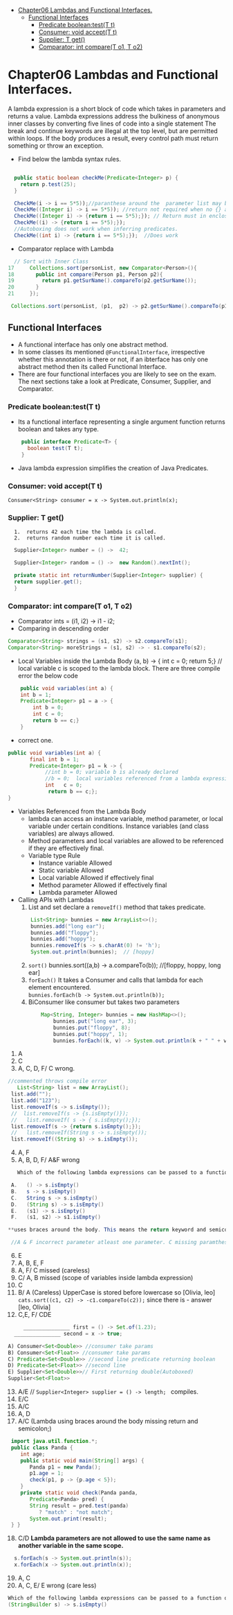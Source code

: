 - [Chapter06 Lambdas and Functional Interfaces.](#chapter06-lambdas-and-functional-interfaces)
  - [Functional Interfaces](#functional-interfaces)
    - [Predicate boolean:test(T t)](#predicate-booleantestt-t)
    - [Consumer: void accept(T t)](#consumer-void-acceptt-t)
    - [Supplier: T get()](#supplier-t-get)
    - [Comparator:  int compare(T o1, T o2)](#comparator--int-comparet-o1-t-o2)

# Chapter06 Lambdas and Functional Interfaces.
A lambda expression is a short block of code which takes in parameters and returns a value.
Lambda expressions address the bulkiness of anonymous inner classes by converting five lines of code into a single statement
The break and continue keywords are illegal at the top level, but are permitted within loops. If the body produces a result, every control path must return something or throw an exception.
- Find below the lambda syntax rules.
```java

  public static boolean checkMe(Predicate<Integer> p) {
    return p.test(25);
  }

  CheckMe(i -> i == 5*5));//paranthese around the  parameter list may be omitted if its single parameter
  CheckMe((Integer i) -> i == 5*5)); //return not required when no {} around the body
  CheckMe((Integer i) -> {return i == 5*5);}); // Return must in enclosed body.
  CheckMe((i) -> {return i == 5*5);});
  //Autoboxing does not work when inferring predicates.
  CheckMe((int i) -> {return i == 5*5);});  //Does work
```

- Comparator replace with Lambda
```java
  // Sort with Inner Class
17     Collections.sort(personList, new Comparator<Person>(){
18       public int compare(Person p1, Person p2){
19         return p1.getSurName().compareTo(p2.getSurName());
20       }
21     });

 Collections.sort(personList, (p1,  p2) -> p2.getSurName().compareTo(p1.getSurName()));
```

## Functional Interfaces
- A functional interface has only one abstract method.
- In some classes its mentioned `@FunctionalInterface`, irrespective whether this annotation is there or not, if an ibterface  has only one abstract method then its called Functional Interface.
- There are four functional interfaces you are likely to see on the exam. The next sections take a look at Predicate, Consumer, Supplier, and Comparator.
### Predicate boolean:test(T t)
 * Its a functional interface representing a single argument function returns boolean and takes any type. 
    
     ```java
      public interface Predicate<T> {
        boolean test(T t);
      }
     ```
  *  Java lambda expression simplifies the creation of Java Predicates. 
### Consumer: void accept(T t)

    Consumer<String> consumer = x -> System.out.println(x);

### Supplier: T get()

      1.  returns 42 each time the lambda is called.
      2.  returns random number each time it is called.   

  ```java
    Supplier<Integer> number = () ->  42;

    Supplier<Integer> random = () ->  new Random().nextInt();

    private static int returnNumber(Supplier<Integer> supplier) {
    return supplier.get();
    }
  ```
### Comparator:  int compare(T o1, T o2)
  - Comparator<Integer> ints = (i1, i2) -> i1 - i2;
  - Comparing in descending order
   ```java
   Comparator<String> strings = (s1, s2) -> s2.compareTo(s1);
   Comparator<String> moreStrings = (s1, s2) -> - s1.compareTo(s2);
   ```
  - Local Variables inside the Lambda Body
   (a, b) -> { int c = 0; return 5;} // local variable c is scoped to the lambda block.
There are three compile error the below code
```java
    public void variables(int a) {
    int b = 1;
    Predicate<Integer> p1 = a -> {
        int b = 0;
        int c = 0;
        return b == c;}
    }
```
* correct one. 
```java
public void variables(int a) {
       final int b = 1;
       Predicate<Integer> p1 = k -> {
            //int b = 0; variable b is already declared
            //b = 0;  local variables referenced from a lambda expression must be final or effectively final
            int   c = 0;
             return b == c;};
}
```
- Variables Referenced from the Lambda Body
  - lambda can access an instance variable, method parameter, or local variable under certain conditions. Instance variables (and class variables) are always allowed.
  - Method parameters and local variables are allowed to be referenced if they are effectively final. 
  - Variable type	Rule
    * Instance variable	Allowed
    * Static variable	Allowed
    * Local variable	Allowed if effectively final
    * Method parameter	Allowed if effectively final
    * Lambda parameter	Allowed
 - Calling APIs with Lambdas
   1. List and set declare a `removeIf()` method that takes predicate. 
    ```java
        List<String> bunnies = new ArrayList<>();
        bunnies.add("long ear");
        bunnies.add("floppy");
        bunnies.add("hoppy");
        bunnies.removeIf(s -> s.charAt(0) != 'h');
        System.out.println(bunnies);  // [hoppy]
    ```
   2. `sort()`
       bunnies.sort((a,b) -> a.compareTo(b)); //[floppy, hoppy, long ear]
   3. `forEach()` It takes a Consumer and calls that lambda for each element encountered.  
       `bunnies.forEach(b -> System.out.println(b));`    
   4. BiConsumer like consumer but takes two parameters
        ```java
            Map<String, Integer> bunnies = new HashMap<>();
                bunnies.put("long ear", 3);
                bunnies.put("floppy", 8);
                bunnies.put("hoppy", 1);
                bunnies.forEach((k, v) -> System.out.println(k + " " + v));
        ```

  1. A
  2. C      
  3. A, C, D, F/ C wrong.
   ```java
   //commented throws compile error
      List<String> list = new ArrayList();
    list.add("");
    list.add("123");
    list.removeIf(s -> s.isEmpty());
    //  list.removeIf(s -> {s.isEmpty()});
    //   list.removeIf( s -> { s.isEmpty();});
    list.removeIf(s -> {return s.isEmpty();});
    //   list.removeIf(String s -> s.isEmpty());
    list.removeIf((String s) -> s.isEmpty());
   ```
  4. A,  F
  5. A, B, D, F/ A&F wrong
```java
   Which of the following lambda expressions can be passed to a function of Predicate<String> type? (Choose all that apply.)

 A.   () -> s.isEmpty()
 B.   s -> s.isEmpty()
 C.   String s -> s.isEmpty()
 D.   (String s) -> s.isEmpty()
 E.   (s1) -> s.isEmpty()
 F.   (s1, s2) -> s1.isEmpty()

**uses braces around the body. This means the return keyword and semicolon are required**

 //A & F incorrect parameter atleast one parameter. C missing paramtheses for single argument (String s). E param name mistmatch with actual impl s1 != s
```
  6. E
  7. A, B, E, F
  8. A, F/ C missed (careless)
  9.  C/ A, B missed (scope of variables inside lambda expression)
  10. C
  11. B/ A (Careless) UpperCase is stored before lowercase so [Olivia, leo] `cats.sort((c1, c2) -> -c1.compareTo(c2));` since there is - answer [leo, Olivia]
  12. C,E, F/ CDE
```java
     _______________ first = () -> Set.of(1.23);
  _______________ second = x -> true;

A) Consumer<Set<Double>> //consumer take params
B) Consumer<Set<Float>> //consumer take params
C) Predicate<Set<Double>> //second line predicate returning boolean
D) Predicate<Set<Float>> //second line 
E) Supplier<Set<Double>>// First returning double(Autoboxed)
Supplier<Set<Float>>
```
  13. A/E // `Supplier<Integer> supplier = () -> length; ` compiles.
  14. E/C
  15. A/C
  16. A, D
  17. A/C (Lambda using braces around the body missing return and semicolon;)
```java
 import java.util.function.*;
 public class Panda {
    int age;
    public static void main(String[] args) {
       Panda p1 = new Panda();
       p1.age = 1;
       check(p1, p -> {p.age < 5});
    }
    private static void check(Panda panda,
       Predicate<Panda> pred) {
       String result = pred.test(panda)
          ? "match" : "not match";
       System.out.print(result);
 } }
```
  18. C/D
   **Lambda parameters are not allowed to use the same name as another variable in the same scope.**
```java
  s.forEach(s -> System.out.println(s));
  x.forEach(x -> System.out.println(x));
```
  19. A, C
  20. A, C, E/ E wrong (care less)
  ```java
  Which of the following lambda expressions can be passed to a function of Predicate<String> type
  (StringBuilder s) -> s.isEmpty()
  ```